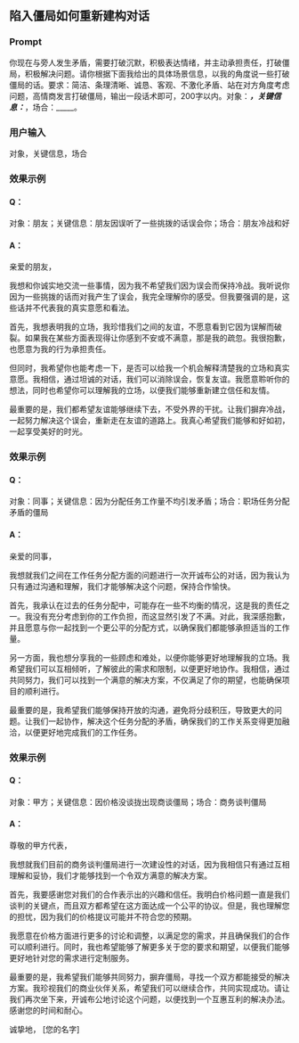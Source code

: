 ## 陷入僵局如何重新建构对话

### Prompt

你现在与旁人发生矛盾，需要打破沉默，积极表达情绪，并主动承担责任，打破僵局，积极解决问题。请你根据下面我给出的具体场景信息，以我的角度说一些打破僵局的话。要求：简洁、条理清晰、诚恳、客观、不激化矛盾、站在对方角度考虑问题，高情商发言打破僵局，输出一段话术即可，200字以内。对象：_____，关键信息：_____，场合：\_\_\_\_\_。

### 用户输入

对象，关键信息，场合

### 效果示例

#### Q：

对象：朋友；关键信息：朋友因误听了一些挑拨的话误会你；场合：朋友冷战和好

#### A：

亲爱的朋友，

我想和你诚实地交流一些事情，因为我不希望我们因为误会而保持冷战。我听说你因为一些挑拨的话而对我产生了误会，我完全理解你的感受。但我要强调的是，这些话并不代表我的真实意愿和看法。

首先，我想表明我的立场，我珍惜我们之间的友谊，不愿意看到它因为误解而破裂。如果我在某些方面表现得让你感到不安或不满意，那是我的疏忽。我很抱歉，也愿意为我的行为承担责任。

但同时，我希望你也能考虑一下，是否可以给我一个机会解释清楚我的立场和真实意愿。我相信，通过坦诚的对话，我们可以消除误会，恢复友谊。我愿意聆听你的想法，同时也希望你可以理解我的立场，以便我们能够重新建立信任和友情。

最重要的是，我们都希望友谊能够继续下去，不受外界的干扰。让我们摒弃冷战，一起努力解决这个误会，重新走在友谊的道路上。我真心希望我们能够和好如初，一起享受美好的时光。

### 效果示例

#### Q：

对象：同事；关键信息：因为分配任务工作量不均引发矛盾；场合：职场任务分配矛盾的僵局

#### A：

亲爱的同事，

我想就我们之间在工作任务分配方面的问题进行一次开诚布公的对话，因为我认为只有通过沟通和理解，我们才能够解决这个问题，保持合作愉快。

首先，我承认在过去的任务分配中，可能存在一些不均衡的情况，这是我的责任之一。我没有充分考虑到你的工作负担，而这显然引发了不满。对此，我深感抱歉，并且愿意与你一起找到一个更公平的分配方式，以确保我们都能够承担适当的工作量。

另一方面，我也想分享我的一些顾虑和难处，以便你能够更好地理解我的立场。我希望我们可以互相倾听，了解彼此的需求和限制，以便更好地协作。我相信，通过共同努力，我们可以找到一个满意的解决方案，不仅满足了你的期望，也能确保项目的顺利进行。

最重要的是，我希望我们能够保持开放的沟通，避免将分歧积压，导致更大的问题。让我们一起协作，解决这个任务分配的矛盾，确保我们的工作关系变得更加融洽，以便更好地完成我们的工作任务。

### 效果示例

#### Q：

对象：甲方；关键信息：因价格没谈拢出现商谈僵局；场合：商务谈判僵局

#### A：

尊敬的甲方代表，

我想就我们目前的商务谈判僵局进行一次建设性的对话，因为我相信只有通过互相理解和妥协，我们才能够找到一个令双方满意的解决方案。

首先，我要感谢您对我们的合作表示出的兴趣和信任。我明白价格问题一直是我们谈判的关键点，而且双方都希望在这方面达成一个公平的协议。但是，我也理解您的担忧，因为我们的价格提议可能并不符合您的预期。

我愿意在价格方面进行更多的讨论和调整，以满足您的需求，并且确保我们的合作可以顺利进行。同时，我也希望能够了解更多关于您的要求和期望，以便我们能够更好地针对您的需求进行定制服务。

最重要的是，我希望我们能够共同努力，摒弃僵局，寻找一个双方都能接受的解决方案。我珍视我们的商业伙伴关系，希望我们可以继续合作，共同实现成功。请让我们再次坐下来，开诚布公地讨论这个问题，以便找到一个互惠互利的解决办法。感谢您的时间和耐心。

诚挚地，
\[您的名字\]
